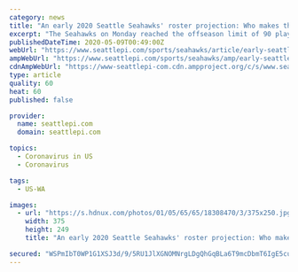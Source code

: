 ```yaml
---
category: news
title: "An early 2020 Seattle Seahawks' roster projection: Who makes the 53?"
excerpt: "The Seahawks on Monday reached the offseason limit of 90 players with the signings of 12 undrafted rookie free agents and waiving of four veterans. Which players will make the active roster once the season starts?"
publishedDateTime: 2020-05-09T00:49:00Z
webUrl: "https://www.seattlepi.com/sports/seahawks/article/early-seattle-seahawks-53-man-roster-projection-15258089.php"
ampWebUrl: "https://www.seattlepi.com/sports/seahawks/amp/early-seattle-seahawks-53-man-roster-projection-15258089.php"
cdnAmpWebUrl: "https://www-seattlepi-com.cdn.ampproject.org/c/s/www.seattlepi.com/sports/seahawks/amp/early-seattle-seahawks-53-man-roster-projection-15258089.php"
type: article
quality: 60
heat: 60
published: false

provider:
  name: seattlepi.com
  domain: seattlepi.com

topics:
  - Coronavirus in US
  - Coronavirus

tags:
  - US-WA

images:
  - url: "https://s.hdnux.com/photos/01/05/65/65/18308470/3/375x250.jpg"
    width: 375
    height: 249
    title: "An early 2020 Seattle Seahawks' roster projection: Who makes the 53?"

secured: "WSPmIbT0WP1G1XSJ3d/9/5RU1JlXGNOMNrgLDgQhGqBLa6T9mcDbmT6IgE5cuPNaHLypLg4MdU9BBd1EcUzQ2TEM8gs6beWhssJElhyyhPU7KeeGa+4wGJTm11/tTl9ELAKiAuCEH8RJIr88PK6ag9spdE2ZsybEKdb8tX2ONf3+fpZiVxtIspusmxJhZEhiJzA7VjefHx/m5k6e170qR4lkH+DRvNAdYdpLGccKhBlgIVkGXYeJpW87ccMEI6KIg/1/LwUB6SlUxcZJybCKMfp3jM/GtrJbTC7OG8fwzNtvbVjhLW1XSkghWm6WEGiB;JakpbJ2wAhcq2RgtfA6Www=="
---
```


